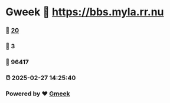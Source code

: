 # Gweek :link: https://bbs.myla.rr.nu 
### :page_facing_up: [20](https://bbs.myla.rr.nu/tag.html) 
### :speech_balloon: 3 
### :hibiscus: 96417 
### :alarm_clock: 2025-02-27 14:25:40 
### Powered by :heart: [Gmeek](https://github.com/Meekdai/Gmeek)
